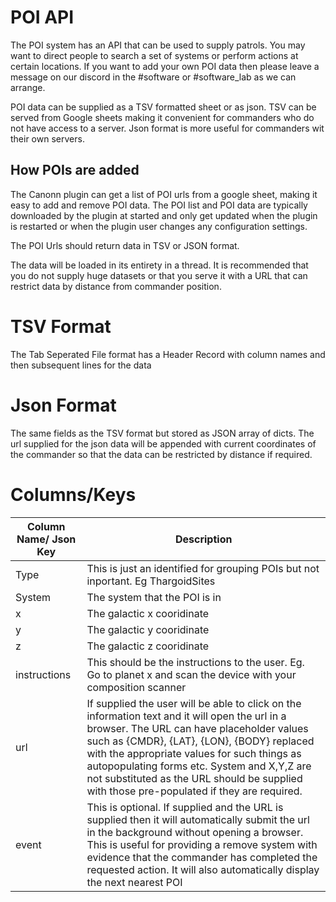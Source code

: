 # POI API
The POI system has an API that can be used to supply patrols. You may want to direct people to search a set of systems or perform actions at certain locations. If you want to add your own POI data then please leave a message on our discord in the #software or #software_lab as we can arrange.

POI data can be supplied as a TSV formatted sheet or as json. TSV can be served from Google sheets making it convenient for commanders who do not have access to a server. Json format is more useful for commanders wit their own servers. 

## How POIs are added
The Canonn plugin can get a list of POI urls from a google sheet, making it easy to add and remove POI data. The POI list and POI data are typically downloaded by the plugin at started and only get updated when the plugin is restarted or when the plugin user changes any configuration settings. 

The POI Urls should return data in TSV or JSON format. 

The data will be loaded in its entirety in a thread. It is recommended that you do not supply huge datasets or that you serve it with a URL that can restrict data by distance from commander position. 

# TSV Format

The Tab Seperated File format has a Header Record with column names and then subsequent lines for the data

# Json Format

The same fields as the TSV format but stored as JSON array of dicts. The url supplied for the json data will be appended with current coordinates of the commander so that the data can be restricted by distance if required. 

# Columns/Keys

| Column Name/ Json Key | Description |
| ----------- | ------------------------------------------------------------------- |
| Type | This is just an identified for grouping POIs but not inportant. Eg ThargoidSites |
| System | The system that the POI is in |
| x | The galactic x cooridinate |
| y | The galactic y cooridinate |
| z | The galactic z cooridinate |
| instructions | This should be the instructions to the user. Eg. Go to planet x and scan the device with your composition scanner |
| url | If supplied the user will be able to click on the information text and it will open the url in a browser. The URL can have placeholder values such as {CMDR}, {LAT}, {LON}, {BODY} replaced with the appropriate values for such things as autopopulating forms etc. System and X,Y,Z are not substituted as the URL should be supplied with those pre-populated if they are required.|
| event | This is optional. If supplied and the URL is supplied then it will automatically submit the url in the background without opening a browser. This is useful for providing a remove system with evidence that the commander has completed the requested action. It will also automatically display the next nearest POI |





